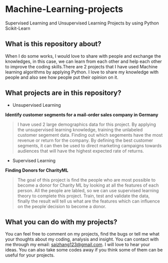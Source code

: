 # Machine-Learning-projects
Supervised Learning and Unsupervised Learning Projects by using Python Scikit-Learn


## What is this repository about?

When I do some works, I would love to share with people and exchange the knowledges, in this case, we can learn from each other
and help each other to improve the coding skills.There are 2 projects that I have used Machine learning algorithms by applying Python.
I love to share my knowledge with people and also see how people put their opinion on it.

## What projects are in this repository?

- Unsupervised Learning

**Identify customer segments for a mail-order sales company in Germany**

>I have used 2 large demographics data for this project. By applying the unsupervised learning knowledge, training the unlabeled customer segement data. Finding out which segements have the most revenue or return for the company. By defining the best customer segments, it can then be used to direct marketing campaigns towards audiences that will have the highest expected rate of returns.

- Supervised Learning

**Finding Donors for CharityML**

>The goal of this project is find the people who are most possible to become a donor for Charity ML by looking at all the features of each person. All the people are labled, so we can use supervised learning theory to complete this project. Train, test and validate the data, finally the result will tell us what are the features which can influence on the people´decision to become a donor.


## What you can do with my projects?

You can feel free to comment on my projects, find the bugs or tell me what your thoughts about my coding, analysis and insight. You can contact with me through my email: saizhang123@gmail.com. I will love to hear your ideas.
You can also take some codes away if you think some of them can be useful for your projects.
